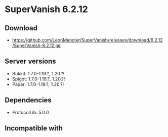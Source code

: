 # SuperVanish 6.2.12

## Download
- https://github.com/LeonMangler/SuperVanish/releases/download/6.2.12/SuperVanish-6.2.12.jar


## Server versions
- Bukkit: 1.7.0-1.19.?, 1.20.?!
- Spigot: 1.7.0-1.19.?, 1.20.?!
- Paper: 1.7.0-1.19.?, 1.20.?!

## Dependencies
- ProtocolLib: 5.0.0

## Incompatible with